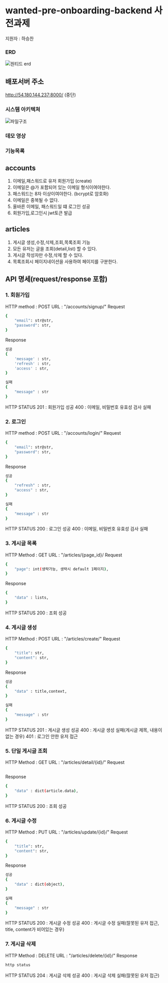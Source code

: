 
# wanted-pre-onboarding-backend 사전과제


지원자 : 하승찬


### ERD

![원티드 erd](https://github.com/caretim/wanted-pre-onboarding-backend/assets/108650777/d9c92eb2-fec2-4def-b34c-0aee0561c610)


## 배포서버 주소

http://54.180.144.237:8000/ (중단)


### 시스템 아키텍쳐 
![파일구조](https://github.com/caretim/wanted-pre-onboarding-backend/assets/108650777/f530cd45-ad59-41a1-8d23-2a2b126e6398)


### 데모 영상



### 기능목록


## accounts
1. 이메일,패스워드로 유저 회원가입 (create) 
2. 이메일은 @가 포함되어 있는 이메일 형식이여야한다.
3. 패스워드는 8자 이상이여야한다. (bcrypt로 암호화)  
4. 이메일은 중복될 수 없다.
5. 올바른 이메일, 패스워드일 떄 로그인 성공 
6. 회원가입,로그인시 jwt토큰 발급


## articles
1. 게시글 생성,수정,삭제,조회,목록조회 기능
2. 모든 유저는 글을 조회(detail,list) 할 수 있다.
3. 게시글 작성자만 수정,삭제 할 수 있다.
4. 목록조회시 페이지네이션을 사용하여 페이지를 구분한다.




## API 명세(request/response 포함)

### 1. 회원가입
HTTP method : POST
URL : "/accounts/signup/"
Request 
```bash
{
	"email": str@str,
	"password": str,
}
```
Response
```bash
성공
{
    'message' : str,
    'refresh' : str,
    'access' : str,
}

실패
{
    "message" : str
}

```
HTTP STATUS
201 : 회원가입 성공
400 : 이메일, 비밀번호 유효성 검사 실패

### 2. 로그인
HTTP method : POST
URL : "/accounts/login/"
Request 
```bash
{
	"email": str@str,
	"password": str,
}
```
Response
```bash
성공
{
    "refresh" : str,
    "access" : str,
}

실패
{
    "message" : str
}

```
HTTP STATUS
200 : 로그인 성공
400 : 이메일, 비밀번호 유효성 검사 실패

### 3. 게시글 목록
HTTP Method : GET
URL : "/articles/{page_id}/
Request 
```bash
{
	"page": int(생략가능, 생략시 default 1페이지),
}
```
Response
```bash
{
    "data" : lists,
}

```
HTTP STATUS
200 : 조회 성공

### 4. 게시글 생성
HTTP Method : POST
URL : "/articles/create/"
Request 
```bash
{
	"title": str,
	"content": str,
}
```
Response
```bash
성공
{
    "data" : title,context,
}

실패
{
    "message" : str
}
```
HTTP STATUS
201 : 게시글 생성 성공
400 : 게시글 생성 실패(게시글 제목, 내용이 없는 경우)
401 : 로그인 안한 유저 접근

### 5. 단일 게시글 조회
HTTP Method : GET
URL : "/articles/detail/{id}/"
Request 
```bash

```
Response
```bash
{
    "data" : dict(article.data),
}

```
HTTP STATUS
200 : 조회 성공

### 6. 게시글 수정
HTTP Method : PUT
URL : "/articles/update/{id}/"
Request 
```bash
{
	"title": str,
	"content": str,
}
```
Response
```bash
성공
{
    "data" : dict(object),
}

실패
{
    "message" : str
}
```
HTTP STATUS
200 : 게시글 수정 성공
400 : 게시글 수정 실패(잘못된 유저 접근, title, content가 비어있는 경우)

### 7. 게시글 삭제
HTTP Method : DELETE
URL : "/articles/delete/{id}/"
Response
```bash
http status 
```
HTTP STATUS
204 : 게시글 삭제 성공
400 : 게시글 삭제 실패(잘못된 유저 접근)
